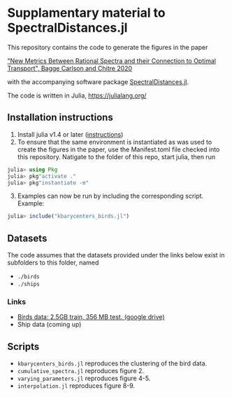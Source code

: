 # Supplamentary material to SpectralDistances.jl
This repository contains the code to generate the figures in the paper

["New Metrics Between Rational Spectra and their Connection to Optimal Transport", Bagge Carlson and Chitre 2020](http://arxiv.org/abs/2004.09152)

with the accompanying software package [SpectralDistances.jl](https://github.com/baggepinnen/SpectralDistances.jl).

The code is written in Julia, https://julialang.org/

## Installation instructions
1. Install julia v1.4 or later ([instructions](https://julialang.org/downloads/))
2. To ensure that the same environment is instantiated as was used to create the figures in the paper, use the Manifest.toml file checked into this repository. Natigate to the folder of this repo, start julia, then run
```julia
julia> using Pkg
julia> pkg"activate ."
julia> pkg"instantiate -m"
```
3. Examples can now be run by including the corresponding script. Example:
```julia
julia> include("kbarycenters_birds.jl")
```




## Datasets
The code assumes that the datasets provided under the links below exist in subfolders to this folder, named
- `./birds`
- `./ships`

### Links
- [Birds data: 2.5GB train, 356 MB test. (google drive)](https://drive.google.com/open?id=1jMGMjj-KPJ8b4qoFo5WZqrOVr3sHzwDf)
- Ship data (coming up)

## Scripts
- `kbarycenters_birds.jl` reproduces the clustering of the bird data.
- `cumulative_spectra.jl` reproduces figure 2.
- `varying_parameters.jl` reproduces figure 4-5.
- `interpolation.jl` reproduces figure 8-9.
